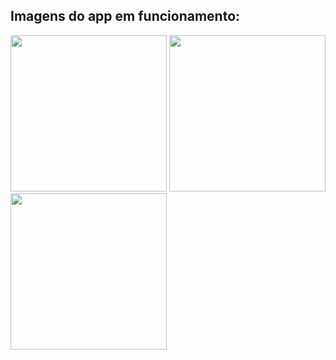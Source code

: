 ## Imagens do app em funcionamento:
<img src="https://i.imgur.com/zlY3TDg.jpg" width="250"/>  <img src="https://i.imgur.com/82KIhnu.jpg" width="250"/> <img src="https://i.imgur.com/wc5qHo0.jpg" width="250"/>
